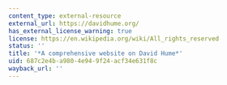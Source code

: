 ```yaml
---
content_type: external-resource
external_url: https://davidhume.org/
has_external_license_warning: true
license: https://en.wikipedia.org/wiki/All_rights_reserved
status: ''
title: '*A comprehensive website on David Hume*'
uid: 687c2e4b-a980-4e94-9f24-acf34e631f8c
wayback_url: ''
---
```

